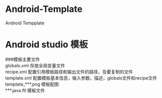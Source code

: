 # Android-Template
Android Tempplate

Android studio 模板
=

###模板主要文件<br>
globals.xml       存放全局变量文件<br>
recipe.xml        配置引用模板路径和输出文件的路径，及要复制的文件<br>
template.xml      配置模板基本信息，输入参数，描述，globals文件和recipe文件<br>
template_***.png  模板配图<br>
***.java.ftl      模板文件<br>
